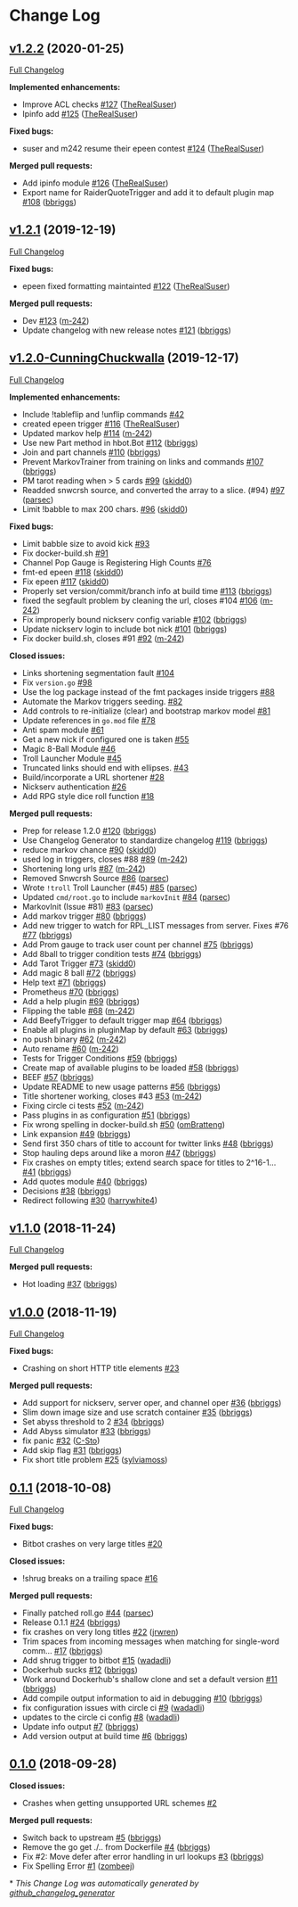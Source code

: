 # Change Log

## [v1.2.2](https://github.com/bbriggs/bitbot/tree/v1.2.2) (2020-01-25)
[Full Changelog](https://github.com/bbriggs/bitbot/compare/v1.2.1...v1.2.2)

**Implemented enhancements:**

- Improve ACL checks [\#127](https://github.com/bbriggs/bitbot/pull/127) ([TheRealSuser](https://github.com/TheRealSuser))
- Ipinfo add [\#125](https://github.com/bbriggs/bitbot/pull/125) ([TheRealSuser](https://github.com/TheRealSuser))

**Fixed bugs:**

- suser and m242 resume their epeen contest [\#124](https://github.com/bbriggs/bitbot/pull/124) ([TheRealSuser](https://github.com/TheRealSuser))

**Merged pull requests:**

- Add ipinfo module [\#126](https://github.com/bbriggs/bitbot/pull/126) ([TheRealSuser](https://github.com/TheRealSuser))
- Export name for RaiderQuoteTrigger and add it to default plugin map [\#108](https://github.com/bbriggs/bitbot/pull/108) ([bbriggs](https://github.com/bbriggs))

## [v1.2.1](https://github.com/bbriggs/bitbot/tree/v1.2.1) (2019-12-19)
[Full Changelog](https://github.com/bbriggs/bitbot/compare/v1.2.0-CunningChuckwalla...v1.2.1)

**Fixed bugs:**

- epeen fixed formatting maintainted [\#122](https://github.com/bbriggs/bitbot/pull/122) ([TheRealSuser](https://github.com/TheRealSuser))

**Merged pull requests:**

- Dev [\#123](https://github.com/bbriggs/bitbot/pull/123) ([m-242](https://github.com/m-242))
- Update changelog with new release notes [\#121](https://github.com/bbriggs/bitbot/pull/121) ([bbriggs](https://github.com/bbriggs))

## [v1.2.0-CunningChuckwalla](https://github.com/bbriggs/bitbot/tree/v1.2.0-CunningChuckwalla) (2019-12-17)
[Full Changelog](https://github.com/bbriggs/bitbot/compare/v1.1.0...v1.2.0-CunningChuckwalla)

**Implemented enhancements:**

- Include !tableflip and !unflip commands [\#42](https://github.com/bbriggs/bitbot/issues/42)
- created epeen trigger [\#116](https://github.com/bbriggs/bitbot/pull/116) ([TheRealSuser](https://github.com/TheRealSuser))
- Updated markov help [\#114](https://github.com/bbriggs/bitbot/pull/114) ([m-242](https://github.com/m-242))
- Use new Part method in hbot.Bot [\#112](https://github.com/bbriggs/bitbot/pull/112) ([bbriggs](https://github.com/bbriggs))
- Join and part channels [\#110](https://github.com/bbriggs/bitbot/pull/110) ([bbriggs](https://github.com/bbriggs))
- Prevent MarkovTrainer from training on links and commands [\#107](https://github.com/bbriggs/bitbot/pull/107) ([bbriggs](https://github.com/bbriggs))
- PM tarot reading when \> 5 cards [\#99](https://github.com/bbriggs/bitbot/pull/99) ([skidd0](https://github.com/skidd0))
- Readded snwcrsh source, and converted the array to a slice. \(\#94\) [\#97](https://github.com/bbriggs/bitbot/pull/97) ([parsec](https://github.com/parsec))
- Limit !babble to max 200 chars. [\#96](https://github.com/bbriggs/bitbot/pull/96) ([skidd0](https://github.com/skidd0))

**Fixed bugs:**

- Limit babble size to avoid kick [\#93](https://github.com/bbriggs/bitbot/issues/93)
- Fix docker-build.sh [\#91](https://github.com/bbriggs/bitbot/issues/91)
- Channel Pop Gauge is Registering High Counts [\#76](https://github.com/bbriggs/bitbot/issues/76)
- fmt-ed epeen [\#118](https://github.com/bbriggs/bitbot/pull/118) ([skidd0](https://github.com/skidd0))
- Fix epeen [\#117](https://github.com/bbriggs/bitbot/pull/117) ([skidd0](https://github.com/skidd0))
- Properly set version/commit/branch info at build time [\#113](https://github.com/bbriggs/bitbot/pull/113) ([bbriggs](https://github.com/bbriggs))
- fixed the segfault problem by cleaning the url, closes \#104 [\#106](https://github.com/bbriggs/bitbot/pull/106) ([m-242](https://github.com/m-242))
- Fix improperly bound nickserv config variable [\#102](https://github.com/bbriggs/bitbot/pull/102) ([bbriggs](https://github.com/bbriggs))
- Update nickserv login to include bot nick [\#101](https://github.com/bbriggs/bitbot/pull/101) ([bbriggs](https://github.com/bbriggs))
- Fix docker build.sh, closes \#91 [\#92](https://github.com/bbriggs/bitbot/pull/92) ([m-242](https://github.com/m-242))

**Closed issues:**

- Links shortening segmentation fault [\#104](https://github.com/bbriggs/bitbot/issues/104)
- Fix `version.go` [\#98](https://github.com/bbriggs/bitbot/issues/98)
- Use the log package instead of the fmt packages inside triggers [\#88](https://github.com/bbriggs/bitbot/issues/88)
- Automate the Markov triggers seeding. [\#82](https://github.com/bbriggs/bitbot/issues/82)
- Add controls to re-initialize \(clear\) and bootstrap markov model [\#81](https://github.com/bbriggs/bitbot/issues/81)
- Update references in `go.mod` file [\#78](https://github.com/bbriggs/bitbot/issues/78)
- Anti spam module [\#61](https://github.com/bbriggs/bitbot/issues/61)
- Get a new nick if configured one is taken [\#55](https://github.com/bbriggs/bitbot/issues/55)
- Magic 8-Ball Module [\#46](https://github.com/bbriggs/bitbot/issues/46)
- Troll Launcher Module [\#45](https://github.com/bbriggs/bitbot/issues/45)
- Truncated links should end with ellipses. [\#43](https://github.com/bbriggs/bitbot/issues/43)
- Build/incorporate a URL shortener [\#28](https://github.com/bbriggs/bitbot/issues/28)
- Nickserv authentication [\#26](https://github.com/bbriggs/bitbot/issues/26)
- Add RPG style dice roll function [\#18](https://github.com/bbriggs/bitbot/issues/18)

**Merged pull requests:**

- Prep for release 1.2.0 [\#120](https://github.com/bbriggs/bitbot/pull/120) ([bbriggs](https://github.com/bbriggs))
- Use Changelog Generator to standardize changelog [\#119](https://github.com/bbriggs/bitbot/pull/119) ([bbriggs](https://github.com/bbriggs))
- reduce markov chance [\#90](https://github.com/bbriggs/bitbot/pull/90) ([skidd0](https://github.com/skidd0))
- used log in triggers, closes \#88 [\#89](https://github.com/bbriggs/bitbot/pull/89) ([m-242](https://github.com/m-242))
- Shortening long urls [\#87](https://github.com/bbriggs/bitbot/pull/87) ([m-242](https://github.com/m-242))
- Removed Snwcrsh Source [\#86](https://github.com/bbriggs/bitbot/pull/86) ([parsec](https://github.com/parsec))
- Wrote `!troll` Troll Launcher \(\#45\) [\#85](https://github.com/bbriggs/bitbot/pull/85) ([parsec](https://github.com/parsec))
- Updated `cmd/root.go` to include `markovInit` [\#84](https://github.com/bbriggs/bitbot/pull/84) ([parsec](https://github.com/parsec))
- MarkovInit \(Issue \#81\) [\#83](https://github.com/bbriggs/bitbot/pull/83) ([parsec](https://github.com/parsec))
- Add markov trigger [\#80](https://github.com/bbriggs/bitbot/pull/80) ([bbriggs](https://github.com/bbriggs))
- Add new trigger to watch for RPL\_LIST messages from server. Fixes \#76 [\#77](https://github.com/bbriggs/bitbot/pull/77) ([bbriggs](https://github.com/bbriggs))
- Add Prom gauge to track user count per channel [\#75](https://github.com/bbriggs/bitbot/pull/75) ([bbriggs](https://github.com/bbriggs))
- Add 8ball to trigger condition tests [\#74](https://github.com/bbriggs/bitbot/pull/74) ([bbriggs](https://github.com/bbriggs))
- Add Tarot Trigger [\#73](https://github.com/bbriggs/bitbot/pull/73) ([skidd0](https://github.com/skidd0))
- Add magic 8 ball [\#72](https://github.com/bbriggs/bitbot/pull/72) ([bbriggs](https://github.com/bbriggs))
- Help text [\#71](https://github.com/bbriggs/bitbot/pull/71) ([bbriggs](https://github.com/bbriggs))
- Prometheus [\#70](https://github.com/bbriggs/bitbot/pull/70) ([bbriggs](https://github.com/bbriggs))
- Add a help plugin [\#69](https://github.com/bbriggs/bitbot/pull/69) ([bbriggs](https://github.com/bbriggs))
- Flipping the table [\#68](https://github.com/bbriggs/bitbot/pull/68) ([m-242](https://github.com/m-242))
- Add BeefyTrigger to default trigger map [\#64](https://github.com/bbriggs/bitbot/pull/64) ([bbriggs](https://github.com/bbriggs))
- Enable all plugins in pluginMap by default [\#63](https://github.com/bbriggs/bitbot/pull/63) ([bbriggs](https://github.com/bbriggs))
- no push binary [\#62](https://github.com/bbriggs/bitbot/pull/62) ([m-242](https://github.com/m-242))
- Auto rename [\#60](https://github.com/bbriggs/bitbot/pull/60) ([m-242](https://github.com/m-242))
- Tests for Trigger Conditions [\#59](https://github.com/bbriggs/bitbot/pull/59) ([bbriggs](https://github.com/bbriggs))
- Create map of available plugins to be loaded [\#58](https://github.com/bbriggs/bitbot/pull/58) ([bbriggs](https://github.com/bbriggs))
- BEEF [\#57](https://github.com/bbriggs/bitbot/pull/57) ([bbriggs](https://github.com/bbriggs))
- Update README to new usage patterns [\#56](https://github.com/bbriggs/bitbot/pull/56) ([bbriggs](https://github.com/bbriggs))
- Title shortener working, closes \#43 [\#53](https://github.com/bbriggs/bitbot/pull/53) ([m-242](https://github.com/m-242))
- Fixing circle ci tests [\#52](https://github.com/bbriggs/bitbot/pull/52) ([m-242](https://github.com/m-242))
- Pass plugins in as configuration [\#51](https://github.com/bbriggs/bitbot/pull/51) ([bbriggs](https://github.com/bbriggs))
- Fix wrong spelling in docker-build.sh [\#50](https://github.com/bbriggs/bitbot/pull/50) ([omBratteng](https://github.com/omBratteng))
- Link expansion [\#49](https://github.com/bbriggs/bitbot/pull/49) ([bbriggs](https://github.com/bbriggs))
- Send first 350 chars of title to account for twitter links [\#48](https://github.com/bbriggs/bitbot/pull/48) ([bbriggs](https://github.com/bbriggs))
- Stop hauling deps around like a moron [\#47](https://github.com/bbriggs/bitbot/pull/47) ([bbriggs](https://github.com/bbriggs))
- Fix crashes on empty titles; extend search space for titles to 2^16-1… [\#41](https://github.com/bbriggs/bitbot/pull/41) ([bbriggs](https://github.com/bbriggs))
- Add quotes module [\#40](https://github.com/bbriggs/bitbot/pull/40) ([bbriggs](https://github.com/bbriggs))
- Decisions [\#38](https://github.com/bbriggs/bitbot/pull/38) ([bbriggs](https://github.com/bbriggs))
- Redirect following [\#30](https://github.com/bbriggs/bitbot/pull/30) ([harrywhite4](https://github.com/harrywhite4))

## [v1.1.0](https://github.com/bbriggs/bitbot/tree/v1.1.0) (2018-11-24)
[Full Changelog](https://github.com/bbriggs/bitbot/compare/v1.0.0...v1.1.0)

**Merged pull requests:**

- Hot loading [\#37](https://github.com/bbriggs/bitbot/pull/37) ([bbriggs](https://github.com/bbriggs))

## [v1.0.0](https://github.com/bbriggs/bitbot/tree/v1.0.0) (2018-11-19)
[Full Changelog](https://github.com/bbriggs/bitbot/compare/0.1.1...v1.0.0)

**Fixed bugs:**

- Crashing on short HTTP title elements [\#23](https://github.com/bbriggs/bitbot/issues/23)

**Merged pull requests:**

- Add support for nickserv, server oper, and channel oper [\#36](https://github.com/bbriggs/bitbot/pull/36) ([bbriggs](https://github.com/bbriggs))
- Slim down image size and use scratch container [\#35](https://github.com/bbriggs/bitbot/pull/35) ([bbriggs](https://github.com/bbriggs))
- Set abyss threshold to 2 [\#34](https://github.com/bbriggs/bitbot/pull/34) ([bbriggs](https://github.com/bbriggs))
- Add Abyss simulator [\#33](https://github.com/bbriggs/bitbot/pull/33) ([bbriggs](https://github.com/bbriggs))
- fix panic [\#32](https://github.com/bbriggs/bitbot/pull/32) ([C-Sto](https://github.com/C-Sto))
- Add skip flag [\#31](https://github.com/bbriggs/bitbot/pull/31) ([bbriggs](https://github.com/bbriggs))
- Fix short title problem [\#25](https://github.com/bbriggs/bitbot/pull/25) ([sylviamoss](https://github.com/sylviamoss))

## [0.1.1](https://github.com/bbriggs/bitbot/tree/0.1.1) (2018-10-08)
[Full Changelog](https://github.com/bbriggs/bitbot/compare/0.1.0...0.1.1)

**Fixed bugs:**

- Bitbot crashes on very large titles [\#20](https://github.com/bbriggs/bitbot/issues/20)

**Closed issues:**

- !shrug breaks on a trailing space [\#16](https://github.com/bbriggs/bitbot/issues/16)

**Merged pull requests:**

- Finally patched roll.go [\#44](https://github.com/bbriggs/bitbot/pull/44) ([parsec](https://github.com/parsec))
- Release 0.1.1 [\#24](https://github.com/bbriggs/bitbot/pull/24) ([bbriggs](https://github.com/bbriggs))
- fix crashes on very long titles [\#22](https://github.com/bbriggs/bitbot/pull/22) ([jrwren](https://github.com/jrwren))
- Trim spaces from incoming messages when matching for single-word comm… [\#17](https://github.com/bbriggs/bitbot/pull/17) ([bbriggs](https://github.com/bbriggs))
- Add shrug trigger to bitbot [\#15](https://github.com/bbriggs/bitbot/pull/15) ([wadadli](https://github.com/wadadli))
- Dockerhub sucks [\#12](https://github.com/bbriggs/bitbot/pull/12) ([bbriggs](https://github.com/bbriggs))
- Work around Dockerhub's shallow clone and set a default version [\#11](https://github.com/bbriggs/bitbot/pull/11) ([bbriggs](https://github.com/bbriggs))
- Add compile output information to aid in debugging [\#10](https://github.com/bbriggs/bitbot/pull/10) ([bbriggs](https://github.com/bbriggs))
- fix configuration issues with circle ci [\#9](https://github.com/bbriggs/bitbot/pull/9) ([wadadli](https://github.com/wadadli))
- updates to the circle ci config [\#8](https://github.com/bbriggs/bitbot/pull/8) ([wadadli](https://github.com/wadadli))
- Update info output [\#7](https://github.com/bbriggs/bitbot/pull/7) ([bbriggs](https://github.com/bbriggs))
- Add version output at build time  [\#6](https://github.com/bbriggs/bitbot/pull/6) ([bbriggs](https://github.com/bbriggs))

## [0.1.0](https://github.com/bbriggs/bitbot/tree/0.1.0) (2018-09-28)
**Closed issues:**

- Crashes when getting unsupported URL schemes [\#2](https://github.com/bbriggs/bitbot/issues/2)

**Merged pull requests:**

- Switch back to upstream [\#5](https://github.com/bbriggs/bitbot/pull/5) ([bbriggs](https://github.com/bbriggs))
- Remove the go get ./.. from Dockerfile  [\#4](https://github.com/bbriggs/bitbot/pull/4) ([bbriggs](https://github.com/bbriggs))
- Fix \#2: Move defer after error handling in url lookups [\#3](https://github.com/bbriggs/bitbot/pull/3) ([bbriggs](https://github.com/bbriggs))
- Fix Spelling Error [\#1](https://github.com/bbriggs/bitbot/pull/1) ([zombeej](https://github.com/zombeej))



\* *This Change Log was automatically generated by [github_changelog_generator](https://github.com/skywinder/Github-Changelog-Generator)*